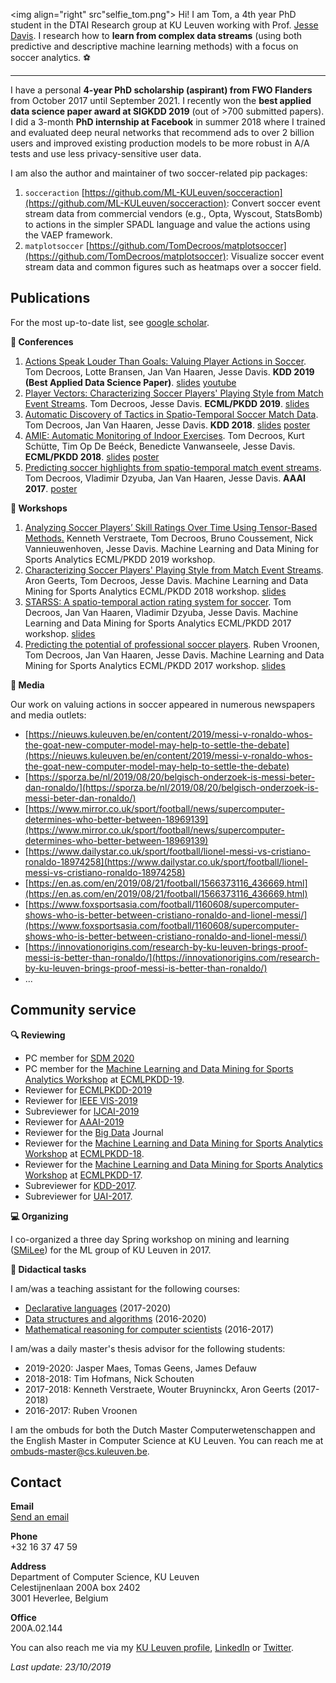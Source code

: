 
<img align="right" src"selfie_tom.png">
Hi! I am Tom, a 4th year PhD student in the DTAI Research group at KU Leuven working with Prof. [Jesse Davis](https://people.cs.kuleuven.be/~jesse.davis/). I research how to **learn from complex data streams** (using both predictive and descriptive machine learning methods) with a focus on soccer analytics. :soccer:

---

I have a personal **4-year PhD scholarship (aspirant) from FWO Flanders** from October 2017 until September 2021. I recently won the **best applied data science paper award at SIGKDD 2019** (out of >700 submitted papers). I did a 3-month **PhD internship at Facebook** in summer 2018 where I trained and evaluated deep neural networks that recommend ads to over 2 billion users and improved existing production models to be more robust in A/A tests and use less privacy-sensitive user data.

I am also the author and maintainer of two soccer-related pip packages:
1. `socceraction` [https://github.com/ML-KULeuven/socceraction](https://github.com/ML-KULeuven/socceraction): Convert soccer event stream data from commercial vendors (e.g., Opta, Wyscout, StatsBomb) to actions in the simpler SPADL language and value the actions using the VAEP framework.
2. `matplotsoccer` [https://github.com/TomDecroos/matplotsoccer](https://github.com/TomDecroos/matplotsoccer): Visualize soccer event stream data and common figures such as heatmaps over a soccer field.

## Publications

For the most up-to-date list, see [google scholar](https://scholar.google.be/citations?user=qjT9xpQAAAAJ&hl=en).

**:blue_book: Conferences**
1. [Actions Speak Louder Than Goals: Valuing Player Actions in Soccer](reports/kdd19_tomd.pdf). Tom Decroos, Lotte Bransen, Jan Van Haaren, Jesse Davis. **KDD 2019 (Best Applied Data Science  Paper)**. [slides](reports/kdd2019_tomd_slides.pdf)  [youtube](https://www.youtube.com/watch?v=S_WJwqfVNis])
2. [Player Vectors: Characterizing Soccer Players' Playing Style from Match Event Streams](reports/ecml19_tomd.pdf). Tom Decroos, Jesse Davis. **ECML/PKDD 2019**. [slides](reports/playing-style-wide-v2.pdf)
3. [Automatic Discovery of Tactics in Spatio-Temporal Soccer Match Data](https://lirias.kuleuven.be/retrieve/510838).
Tom Decroos, Jan Van Haaren, Jesse Davis. **KDD 2018**.
[slides](reports/tactics-wide-v2.pdf) [poster](reports/tactics-poster.pdf)
4. [AMIE: Automatic Monitoring of Indoor Exercises](https://lirias.kuleuven.be/retrieve/514399). Tom Decroos, Kurt Schütte, Tim Op De Beéck, Benedicte Vanwanseele, Jesse Davis. **ECML/PKDD 2018**.
[slides](reports/amie-v3.pptx) [poster](reports/amie-poster.pdf)
5. [Predicting soccer highlights from spatio-temporal match event streams](https://lirias.kuleuven.be/retrieve/415729). Tom Decroos, Vladimir Dzyuba, Jan Van Haaren, Jesse Davis. **AAAI 2017**. [poster](reports/AAAI17poster.pdf)

**:orange_book: Workshops**
1. [Analyzing Soccer Players’ Skill Ratings Over Time Using Tensor-Based Methods.](reports/mlsa19-verstraete.pdf) Kenneth Verstraete, Tom Decroos, Bruno Coussement, Nick Vannieuwenhoven, Jesse Davis. Machine Learning and Data Mining for Sports Analytics ECML/PKDD 2019 workshop.
2. [Characterizing Soccer Players' Playing Style from Match Event Streams](https://lirias.kuleuven.be/retrieve/517045). Aron Geerts, Tom Decroos, Jesse Davis. Machine Learning and Data Mining for Sports Analytics ECML/PKDD 2018 workshop.
[slides](reports/player-vectors-v2.pptx)
3. [STARSS: A spatio-temporal action rating system for soccer](https://lirias.kuleuven.be/retrieve/465691). Tom Decroos, Jan Van Haaren, Vladimir Dzyuba, Jesse Davis. Machine Learning and Data Mining for Sports Analytics ECML/PKDD 2017 workshop.
[slides](reports/STARSS.pdf)
4. [Predicting the potential of professional soccer players](https://lirias.kuleuven.be/retrieve/465703). Ruben Vroonen, Tom Decroos, Jan Van Haaren, Jesse Davis. Machine Learning and Data Mining for Sports Analytics ECML/PKDD 2017 workshop. [slides](reports/APROPOS.pdf)

**:newspaper: Media**

Our work on valuing actions in soccer appeared in numerous newspapers and media outlets:
- [https://nieuws.kuleuven.be/en/content/2019/messi-v-ronaldo-whos-the-goat-new-computer-model-may-help-to-settle-the-debate](https://nieuws.kuleuven.be/en/content/2019/messi-v-ronaldo-whos-the-goat-new-computer-model-may-help-to-settle-the-debate)
- [https://sporza.be/nl/2019/08/20/belgisch-onderzoek-is-messi-beter-dan-ronaldo/](https://sporza.be/nl/2019/08/20/belgisch-onderzoek-is-messi-beter-dan-ronaldo/)
- [https://www.mirror.co.uk/sport/football/news/supercomputer-determines-who-better-between-18969139](https://www.mirror.co.uk/sport/football/news/supercomputer-determines-who-better-between-18969139)
- [https://www.dailystar.co.uk/sport/football/lionel-messi-vs-cristiano-ronaldo-18974258](https://www.dailystar.co.uk/sport/football/lionel-messi-vs-cristiano-ronaldo-18974258)
- [https://en.as.com/en/2019/08/21/football/1566373116_436669.html](https://en.as.com/en/2019/08/21/football/1566373116_436669.html)
- [https://www.foxsportsasia.com/football/1160608/supercomputer-shows-who-is-better-between-cristiano-ronaldo-and-lionel-messi/](https://www.foxsportsasia.com/football/1160608/supercomputer-shows-who-is-better-between-cristiano-ronaldo-and-lionel-messi/)
- [https://innovationorigins.com/research-by-ku-leuven-brings-proof-messi-is-better-than-ronaldo/](https://innovationorigins.com/research-by-ku-leuven-brings-proof-messi-is-better-than-ronaldo/)
- ...

## Community service

**:mag: Reviewing**
- PC member for [SDM 2020](https://www.siam.org/conferences/cm/conference/sdm20)
- PC member for the [Machine Learning and Data Mining for Sports Analytics Workshop](https://dtai.cs.kuleuven.be/events/MLSA19) at [ECMLPKDD-19](http://ecmlpkdd2019.org/).
- Reviewer for [ECMLPKDD-2019](http://www.ecmlpkdd2019.org/) 
- Reviewer for [IEEE VIS-2019](http://ieeevis.org/year/2019/welcome)
- Subreviewer for [IJCAI-2019](https://ijcai19.org/)
- Reviewer for [AAAI-2019](https://aaai.org/Conferences/AAAI-19/)
- Reviewer for the [Big Data](https://home.liebertpub.com/publications/big-data/611/overview) Journal
- Reviewer for the [Machine Learning and Data Mining for Sports Analytics Workshop](https://dtai.cs.kuleuven.be/events/MLSA18) at [ECMLPKDD-18](http://ecmlpkdd2018.org/).
- Reviewer for the [Machine Learning and Data Mining for Sports Analytics Workshop](https://dtai.cs.kuleuven.be/events/MLSA17) at [ECMLPKDD-17](http://ecmlpkdd2019.org/).
- Subreviewer for [KDD-2017](http://www.kdd.org/kdd2017/).
- Subreviewer for [UAI-2017](http://auai.org/uai2017/index.php).

**:computer: Organizing**

I co-organized a three day Spring workshop on mining and learning ([SMiLee](https://dtai.cs.kuleuven.be/smilee/)) for the ML group of KU Leuven in 2017.

**:school: Didactical tasks**

I am/was a teaching assistant for the following courses:
- [Declarative languages](https://onderwijsaanbod.kuleuven.be/2019/syllabi/e/H0N03AE.htm#activetab=doelstellingen_idp12290864) (2017-2020)
- [Data structures and algorithms](https://onderwijsaanbod.kuleuven.be/2019/syllabi/n/G0P81AN.htm#activetab=doelstellingen_idp745648) (2016-2020)
- [Mathematical reasoning for computer scientists](https://onderwijsaanbod.kuleuven.be/syllabi/n/G0U41AN.htm#activetab=doelstellingen_idm11217472) (2016-2017)
    
I am/was a daily master's thesis advisor for the following students:
- 2019-2020: Jasper Maes, Tomas Geens, James Defauw 
- 2018-2018: Tim Hofmans, Nick Schouten
- 2017-2018: Kenneth Verstraete, Wouter Bruyninckx, Aron Geerts (2017-2018)
- 2016-2017: Ruben Vroonen

I am the ombuds for both the Dutch Master Computerwetenschappen and the English Master in Computer Science at KU Leuven. You can reach me at ombuds-master@cs.kuleuven.be.

## Contact
**Email**  
[Send an email](https://people.cs.kuleuven.be/cgi-bin/e-post.pl?epost=Tom.Decroos)  

**Phone**  
+32 16 37 47 59  

**Address**  
Department of Computer Science, KU Leuven  
Celestijnenlaan 200A box 2402  
3001 Heverlee, Belgium  

**Office**  
200A.02.144

You can also reach me via my [KU Leuven profile](https://www.kuleuven.be/wieiswie/en/person/00085417), [LinkedIn](https://www.linkedin.com/in/tom-decroos-97488980/) or [Twitter](https://twitter.com/TomDecroos).

_Last update: 23/10/2019_
